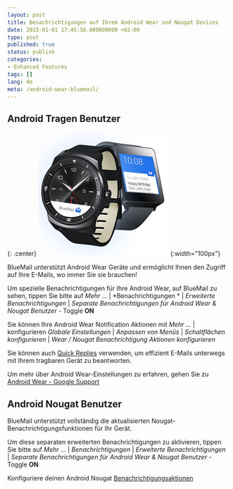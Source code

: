 ```yaml
---
layout: post
title: Benachrichtigungen auf Ihrem Android Wear und Nougat Devices
date: 2015-01-01 17:45:58.000000000 +02:00
type: post
published: true
status: publish
categories:
- Enhanced Features
tags: []
lang: de
meta: /android-wear-bluemail/
---
```


## Android Tragen Benutzer

{: .center}
![Android Wear BlueMail](/assets/android_wear_smart_watch_blue.png){:width="100px"}

BlueMail unterstützt Android Wear Geräte und ermöglicht Ihnen den Zugriff auf Ihre E-Mails, wo immer Sie sie brauchen!

Um spezielle Benachrichtigungen für Ihre Android Wear, auf BlueMail zu sehen, tippen Sie bitte auf *Mehr ...* \| *Benachrichtigungen * \| *Erweiterte Benachrichtigungen* \| *Separate Benachrichtigungen für Android Wear &amp; Nougat Benutzer* - Toggle **ON**

Sie können Ihre Android Wear Notification Aktionen mit *Mehr ...* \| konfigurieren *Globale Einstellungen* \| *Anpassen von Menüs* \| *Schaltflächen konfigurieren* \| *Wear / Nougat Benachrichtigung Aktionen konfigurieren*

Sie können auch [Quick Replies](/use-quick-replies/) verwenden, um effizient E-Mails unterwegs mit Ihrem tragbaren Gerät zu beantworten.

Um mehr über Android Wear-Einstellungen zu erfahren, gehen Sie zu [Android Wear - Google Support]( https://support.google.com/androidwear/answer/6056843?hl=de/)

## Android Nougat Benutzer

BlueMail unterstützt vollständig die aktualisierten Nougat-Benachrichtigungsfunktionen für Ihr Gerät.

Um diese separaten erweiterten Benachrichtigungen zu aktivieren, tippen Sie bitte auf *Mehr ...* \| *Benachrichtigungen* \| *Erweiterte Benachrichtigungen* \| *Separate Benachrichtigungen für Android Wear &amp; Nougat Benutzer* - Toggle **ON**

Konfiguriere deinen Android Nougat [Benachrichtigungsaktionen](/notifications-actions/)
